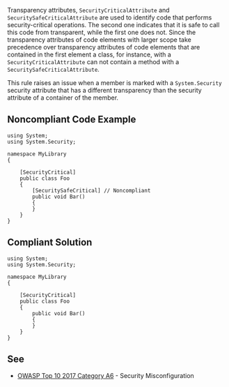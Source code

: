 
Transparency attributes, `SecurityCriticalAttribute` and `SecuritySafeCriticalAttribute` are used to identify code that performs security-critical operations. The second one indicates that it is safe to call this code from transparent, while the first one does not. Since the transparency attributes of code elements with larger scope take precedence over transparency attributes of code elements that are contained in the first element a class, for instance, with a `SecurityCriticalAttribute` can not contain a method with a `SecuritySafeCriticalAttribute`.

This rule raises an issue when a member is marked with a `System.Security` security attribute that has a different transparency than the security attribute of a container of the member.

## Noncompliant Code Example


    using System;
    using System.Security;
    
    namespace MyLibrary
    {
    
        [SecurityCritical]
        public class Foo
        {
            [SecuritySafeCritical] // Noncompliant
            public void Bar()
            {
            }
        }
    }


## Compliant Solution


    using System;
    using System.Security;
    
    namespace MyLibrary
    {
    
        [SecurityCritical]
        public class Foo
        {
            public void Bar()
            {
            }
        }
    }


## See

- [OWASP Top 10 2017 Category A6](https://www.owasp.org/index.php/Top_10-2017_A6-Security_Misconfiguration) - Security
  Misconfiguration

